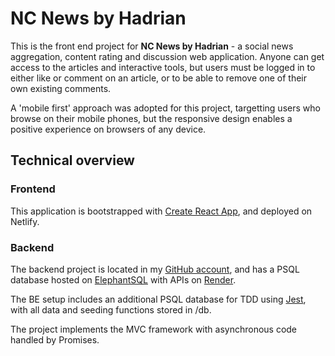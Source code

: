 # NC News by Hadrian

This is the front end project for **NC News by Hadrian** - a social news aggregation, content rating and discussion web application. Anyone can get access to the articles and interactive tools, but users must be logged in to either like or comment on an article, or to be able to remove one of their own existing comments.

A 'mobile first' approach was adopted for this project, targetting users who browse on their mobile phones, but the responsive design enables a positive experience on browsers of any device.

## Technical overview
### Frontend

This application is bootstrapped with [Create React App](https://github.com/facebook/create-react-app), and deployed on Netlify. 

### Backend

The backend project is located in my [GitHub account](https://github.com/HadrianDeveloper/NC-News), and has a PSQL database hosted on [ElephantSQL](https://www.elephantsql.com/) with APIs on [Render](www.render.com). 

The BE setup includes an additional PSQL database for TDD using [Jest](https://jestjs.io/), with all data and seeding functions stored in /db. 

The project implements the MVC framework with asynchronous code handled by Promises.  